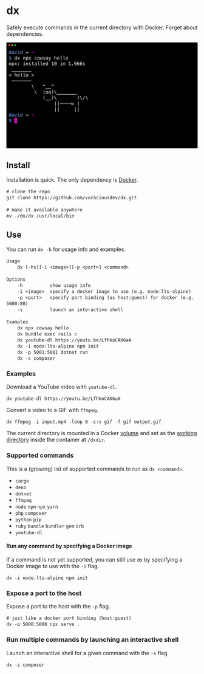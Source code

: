 # dx

Safely execute commands in the current directory with Docker. Forget about dependencies.

![](.images/screenshot.png)

## Install

Installation is quick. The only dependency is [Docker](https://www.docker.com/).

```shell
# clone the repo
git clone https://github.com/voraciousdev/dx.git

# make it available anywhere
mv ./dx/dx /usr/local/bin
```

## Use

You can run `dx -h` for usage info and examples.

```shell
Usage
    dx [-hs][-i <image>][-p <port>] <command>

Options
    -h          show usage info
    -i <image>  specify a docker image to use (e.g. node:lts-alpine)
    -p <port>   specify port binding (as host:guest) for docker (e.g. 5000:80)
    -s          launch an interactive shell

Examples
    dx npx cowsay hello
    dx bundle exec rails c
    dx youtube-dl https://youtu.be/LfhkoCAK6aA
    dx -i node:lts-alpine npm init
    dx -p 5001:5001 dotnet run
    dx -s composer
```

### Examples

Download a YouTube video with `youtube-dl`.

```shell
dx youtube-dl https://youtu.be/LfhkoCAK6aA
```

Convert a video to a GIF with `ffmpeg`.

```shell
dx ffmpeg -i input.mp4 -loop 0 -c:v gif -f gif output.gif
```

The current directory is mounted in a Docker [volume](https://docs.docker.com/engine/reference/commandline/run/#mount-volume--v---read-only) and set as the [working directory](https://docs.docker.com/engine/reference/commandline/run/#set-working-directory--w) inside the container at `/dxdir`.

### Supported commands

This is a (growing) list of supported commands to run as `dx <command>`.

- `cargo`
- `deno`
- `dotnet`
- `ffmpeg`
- `node` `npm` `npx` `yarn`
- `php` `composer`
- `python` `pip`
- `ruby` `bundle` `bundler` `gem` `irb`
- `youtube-dl`

#### Run any command by specifying a Docker image

If a command is not yet supported, you can still use `dx` by specifying a Docker image to use with the `-i` flag.

```shell
dx -i node:lts-alpine npm init
```

### Expose a port to the host

Expose a port to the host with the `-p` flag.

```shell
# just like a docker port binding (host:guest)
dx -p 5000:5000 npx serve .
```

### Run multiple commands by launching an interactive shell

Launch an interactive shell for a given command with the `-s` flag.

```shell
dx -s composer
```
